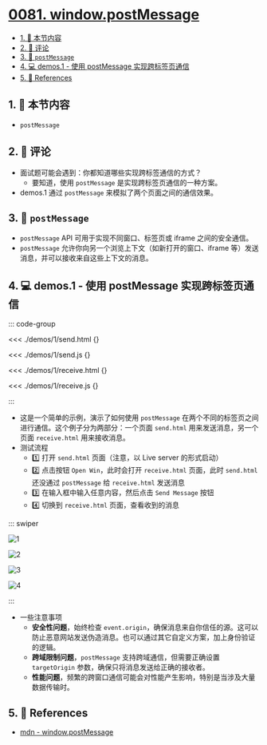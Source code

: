 # [0081. window.postMessage](https://github.com/tnotesjs/TNotes.javascript/tree/main/notes/0081.%20window.postMessage)

<!-- region:toc -->

- [1. 🎯 本节内容](#1--本节内容)
- [2. 🫧 评论](#2--评论)
- [3. 📒 `postMessage`](#3--postmessage)
- [4. 💻 demos.1 - 使用 postMessage 实现跨标签页通信](#4--demos1---使用-postmessage-实现跨标签页通信)
- [5. 🔗 References](#5--references)

<!-- endregion:toc -->

## 1. 🎯 本节内容

- `postMessage`

## 2. 🫧 评论

- 面试题可能会遇到：你都知道哪些实现跨标签通信的方式？
  - 要知道，使用 `postMessage` 是实现跨标签页通信的一种方案。
- demos.1 通过 `postMessage` 来模拟了两个页面之间的通信效果。

## 3. 📒 `postMessage`

- `postMessage` API 可用于实现不同窗口、标签页或 iframe 之间的安全通信。
- `postMessage` 允许你向另一个浏览上下文（如新打开的窗口、iframe 等）发送消息，并可以接收来自这些上下文的消息。

## 4. 💻 demos.1 - 使用 postMessage 实现跨标签页通信

::: code-group

<<< ./demos/1/send.html {}

<<< ./demos/1/send.js {}

<<< ./demos/1/receive.html {}

<<< ./demos/1/receive.js {}

:::

- 这是一个简单的示例，演示了如何使用 `postMessage` 在两个不同的标签页之间进行通信。这个例子分为两部分：一个页面 `send.html` 用来发送消息，另一个页面 `receive.html` 用来接收消息。
- 测试流程
  - 1️⃣ 打开 `send.html` 页面（注意，以 Live server 的形式启动）
  - 2️⃣ 点击按钮 `Open Win`，此时会打开 `receive.html` 页面，此时 `send.html` 还没通过 `postMessage` 给 `receive.html` 发送消息
  - 3️⃣ 在输入框中输入任意内容，然后点击 `Send Message` 按钮
  - 4️⃣ 切换到 `receive.html` 页面，查看收到的消息

::: swiper

![1](https://cdn.jsdelivr.net/gh/tnotesjs/imgs@main/2025-09-03-22-17-27.png)

![2](https://cdn.jsdelivr.net/gh/tnotesjs/imgs@main/2025-09-03-22-17-41.png)

![3](https://cdn.jsdelivr.net/gh/tnotesjs/imgs@main/2025-09-03-22-17-48.png)

![4](https://cdn.jsdelivr.net/gh/tnotesjs/imgs@main/2025-09-03-22-19-41.png)

:::

- 一些注意事项
  - **安全性问题**，始终检查 `event.origin`，确保消息来自你信任的源。这可以防止恶意网站发送伪造消息。也可以通过其它自定义方案，加上身份验证的逻辑。
  - **跨域限制问题**，`postMessage` 支持跨域通信，但需要正确设置 `targetOrigin` 参数，确保只将消息发送给正确的接收者。
  - **性能问题**，频繁的跨窗口通信可能会对性能产生影响，特别是当涉及大量数据传输时。

## 5. 🔗 References

- [mdn - window.postMessage][1]

[1]: https://developer.mozilla.org/zh-CN/docs/Web/API/Window/postMessage
